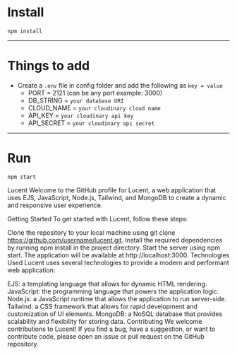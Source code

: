 # Install

`npm install`

---

# Things to add

- Create a `.env` file in config folder and add the following as `key = value`
  - PORT = 2121 (can be any port example: 3000)
  - DB_STRING = `your database URI`
  - CLOUD_NAME = `your cloudinary cloud name`
  - API_KEY = `your cloudinary api key`
  - API_SECRET = `your cloudinary api secret`

---

# Run

`npm start`

Lucent
Welcome to the GitHub profile for Lucent, a web application that uses EJS, JavaScript, Node.js, Tailwind, and MongoDB to create a dynamic and responsive user experience.

Getting Started
To get started with Lucent, follow these steps:

Clone the repository to your local machine using git clone https://github.com/username/lucent.git.
Install the required dependencies by running npm install in the project directory.
Start the server using npm start. The application will be available at http://localhost:3000.
Technologies Used
Lucent uses several technologies to provide a modern and performant web application:

EJS: a templating language that allows for dynamic HTML rendering.
JavaScript: the programming language that powers the application logic.
Node.js: a JavaScript runtime that allows the application to run server-side.
Tailwind: a CSS framework that allows for rapid development and customization of UI elements.
MongoDB: a NoSQL database that provides scalability and flexibility for storing data.
Contributing
We welcome contributions to Lucent! If you find a bug, have a suggestion, or want to contribute code, please open an issue or pull request on the GitHub repository.
